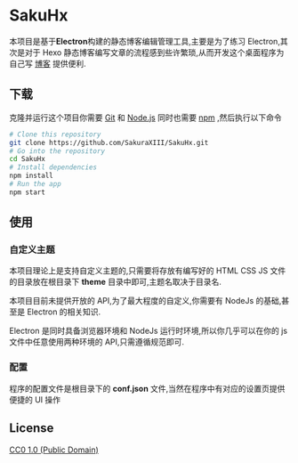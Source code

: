 # SakuHx

本项目是基于**Electron**构建的静态博客编辑管理工具,主要是为了练习 Electron,其次是对于 Hexo 静态博客编写文章的流程感到些许繁琐,从而开发这个桌面程序为自己写 [博客](https://tonyteachers.gitee.io/) 提供便利.

## 下载

克隆并运行这个项目你需要 [Git](https://git-scm.com) 和 [Node.js](https://nodejs.org/en/download/) 同时也需要 [npm](http://npmjs.com) ,然后执行以下命令

```bash
# Clone this repository
git clone https://github.com/SakuraXIII/SakuHx.git
# Go into the repository
cd SakuHx
# Install dependencies
npm install
# Run the app
npm start
```

## 使用

### 自定义主题

本项目理论上是支持自定义主题的,只需要将存放有编写好的 HTML CSS JS 文件的目录放在根目录下 **theme** 目录中即可,主题名取决于目录名.

本项目目前未提供开放的 API,为了最大程度的自定义,你需要有 NodeJs 的基础,甚至是 Electron 的相关知识.

Electron 是同时具备浏览器环境和 NodeJs 运行时环境,所以你几乎可以在你的 js 文件中任意使用两种环境的 API,只需遵循规范即可.

### 配置

程序的配置文件是根目录下的 **conf.json** 文件,当然在程序中有对应的设置页提供便捷的 UI 操作

## License

[CC0 1.0 (Public Domain)](LICENSE.md)
